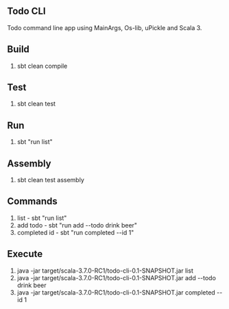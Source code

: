 Todo CLI
--------
Todo command line app using MainArgs, Os-lib, uPickle and Scala 3.

Build
-----
1. sbt clean compile

Test
----
1. sbt clean test

Run
---
1. sbt "run list"

Assembly
--------
1. sbt clean test assembly

Commands
--------
1. list - sbt "run list"
2. add todo - sbt "run add --todo drink beer"
3. completed id - sbt "run completed --id 1"

Execute
-------
1. java -jar target/scala-3.7.0-RC1/todo-cli-0.1-SNAPSHOT.jar list
2. java -jar target/scala-3.7.0-RC1/todo-cli-0.1-SNAPSHOT.jar add --todo drink beer
3. java -jar target/scala-3.7.0-RC1/todo-cli-0.1-SNAPSHOT.jar completed --id 1